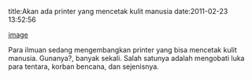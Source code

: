 title:Akan ada printer yang mencetak kulit manusia
date:2011-02-23 13:52:56

[image](http://i2.cdn.turner.com/cnn/2011/TECH/innovation/02/19/bioprinting.wounded.soldiers/t1larg.bioprinting.wounded.soldiers.jpg)

Para ilmuan sedang mengembangkan printer yang bisa mencetak kulit manusia. Gunanya?, banyak sekali. Salah satunya adalah mengobati luka para tentara, korban bencana, dan sejenisnya.

